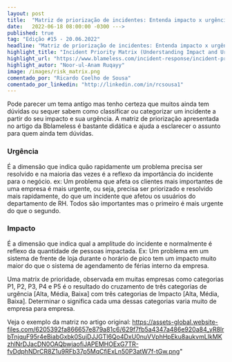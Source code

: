 ```yaml
---
layout: post 
title:  "Matriz de priorização de incidentes: Entenda impacto x urgência"
date:   2022-06-18 08:00:00 -0300 --->
published: true
tag: "Edição #15 - 20.06.2022"
headline: "Matriz de priorização de incidentes: Entenda impacto x urgência"
highlight_title: "Incident Priority Matrix (Understanding Impact and Urgency)"
highlight_url: "https://www.blameless.com/incident-response/incident-priority-matrix"
highlight_autor: "Noor-ul-Anam Ruqayy"
image: /images/risk_matrix.png
comentado_por: "Ricardo Coelho de Sousa"
comentado_por_linkedin: "http://linkedin.com/in/rcsousa1"
---
```

Pode parecer um tema antigo mas tenho certeza que muitos ainda tem dúvidas ou sequer sabem como classificar ou categorizar um incidente a partir do seu impacto e sua urgência. A matriz de priorização apresentada no artigo da Bblameless é bastante didática e ajuda a esclarecer o assunto para quem ainda tem dúvidas.

### **Urgência** 
É a dimensão que indica quão rapidamente um problema precisa ser resolvido e na maioria das vezes é a reflexo da importância do incidente para o negócio. ex: Um problema que afeta os clientes mais importantes de uma empresa é mais urgente, ou seja, precisa ser priorizado e resolvido mais rapidamente, do que um incidente que afetou os usuários do departamento de RH. Todos são importantes mas o primeiro é mais urgente do que o segundo.

### **Impacto**
É a dimensão que indica qual a amplitude do incidente e normalmente é reflexo da quantidade de pessoas impactada. Ex: Um problema em um sistema de frente de loja durante o horário de pico tem um impacto muito maior do que o sistema de agendamento de férias interno da empresa.

Uma matrix de prioridade, observada em muitas empresas como categorias P1, P2, P3, P4 e P5 é o resultado do cruzamento de três categorias de urgência [Alta, Média, Baixa] com três categorias de Impacto [Alta, Média, Baixa]. Determinar o significa cada uma dessas categorias varia muito de empresa para empresa.

Veja o exemplo da matriz no artigo original: https://assets-global.website-files.com/6205392fa866657e879a81c6/629f7fb5a4347a486e920a84_yR8lrbTnjquF95r4eBiabGxbk0SujDJJGTI6Qo4DxU0nuVVphHpEku8aukvmLIkMKzhlNrDJacDN0OAQbwjaofiJAPEMHOExG7TR-fvDdphNDrCR8Z1u9RFb37p5MqCfiExLn50P3atW7f-tGw.png"